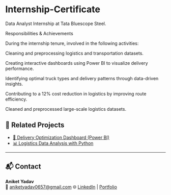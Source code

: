 # Internship-Certificate
 Data Analyst Internship at Tata Bluescope Steel. 

Responsibilities & Achievements

During the internship tenure, involved in the following activities:

Cleaning and preprocessing logistics and transportation datasets.

Creating interactive dashboards using Power BI to visualize delivery performance.

Identifying optimal truck types and delivery patterns through data-driven insights.

Contributing to a 12% cost reduction in logistics by improving route efficiency.

Cleaned and preprocessed large-scale logistics datasets.  

## 🔗 Related Projects

- [🚚 Delivery Optimization Dashboard (Power BI)](link-to-project)
- [📊 Logistics Data Analysis with Python](link-to-project)

---

## 📬 Contact

**Aniket Yadav**  
📧 aniketyadav0657@gmail.com
🌐 [LinkedIn](https://www.linkedin.com/in/aniket-yadav) | [Portfolio](https://yourportfolio.com)
  
